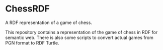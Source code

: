 # ChessRDF
A RDF representation of a game of chess.

This repository contains a representation of the game of chess in RDF for semantic web.
There is also some scripts to convert actual games from PGN format to RDF Turtle. 
